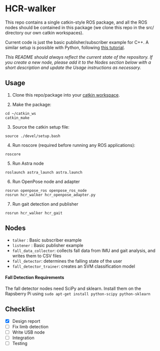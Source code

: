 # HCR-walker
This repo contains a single catkin-style ROS package, and all the ROS nodes should be contained in this package (we clone this repo in the src/ directory our own catkin workspaces).

Current code is just the basic publisher/subscriber example for C++. A similar setup is possible with Python, following [this tutorial](http://wiki.ros.org/ROS/Tutorials/WritingPublisherSubscriber%28python%29).

*This README should always reflect the current state of the repository. If you create a new node, please add it to the Nodes section below with a short description and update the Usage instructions as necessary.*

## Usage
1. Clone this repo/package into your [catkin workspace](http://wiki.ros.org/catkin/Tutorials/create_a_workspace).

2. Make the package: 
```
cd ~/catkin_ws
catkin_make
```

3. Source the catkin setup file:
```
source ./devel/setup.bash
```

4. Run roscore (required before running any ROS applications):
```
roscore
```

5. Run Astra node
```
roslaunch astra_launch astra.launch
```

6. Run OpenPose node and adapter
```
rosrun openpose_ros openpose_ros_node
rosrun hcr_walker hcr_openpose_adapter.py
```

7. Run gait detection and publisher
```
rosrun hcr_walker hcr_gait
```

## Nodes
- `talker` : Basic subscriber example
- `listener` : Basic publisher example
- `fall_data_collector`: collects fall data from IMU and gait analysis, and writes them to CSV files
- `fall_detector`: determines the falling state of the user
- `fall_detector_trainer`: creates an SVM classification model

#### Fall Detection Requirements
The fall detector nodes need SciPy and sklearn. Install them on the Rapsberry Pi using `sudo apt-get install python-scipy python-sklearn`

## Checklist
- [x] Design report
- [ ] Fix limb detection
- [ ] Write USB node
- [ ] Integration
- [ ] Testing